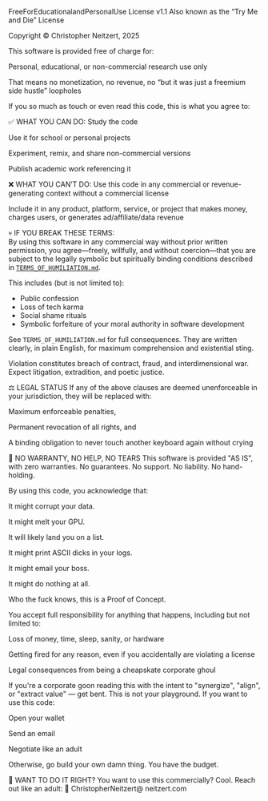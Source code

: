 FreeForEducationalandPersonalUse License v1.1
Also known as the “Try Me and Die” License

Copyright © Christopher Neitzert, 2025

This software is provided free of charge for:

Personal, educational, or non-commercial research use only

That means no monetization, no revenue, no “but it was just a freemium side hustle” loopholes

If you so much as touch or even read this code, this is what you agree to:

✅ WHAT YOU CAN DO:
Study the code

Use it for school or personal projects

Experiment, remix, and share non-commercial versions

Publish academic work referencing it

❌ WHAT YOU CAN’T DO:
Use this code in any commercial or revenue-generating context without a commercial license

Include it in any product, platform, service, or project that makes money, charges users, or generates ad/affiliate/data revenue

💀 IF YOU BREAK THESE TERMS:  
By using this software in any commercial way without prior written permission, you agree—freely, willfully, and without coercion—that you are subject to the legally symbolic but spiritually binding conditions described in [`TERMS_OF_HUMILIATION.md`](./TERMS_OF_HUMILIATION.md).

This includes (but is not limited to):  
- Public confession  
- Loss of tech karma  
- Social shame rituals  
- Symbolic forfeiture of your moral authority in software development

See `TERMS_OF_HUMILIATION.md` for full consequences. They are written clearly, in plain English, for maximum comprehension and existential sting.

Violation constitutes breach of contract, fraud, and interdimensional war. Expect litigation, extradition, and poetic justice.

⚖️ LEGAL STATUS
If any of the above clauses are deemed unenforceable in your jurisdiction, they will be replaced with:

Maximum enforceable penalties,

Permanent revocation of all rights, and

A binding obligation to never touch another keyboard again without crying

🚫 NO WARRANTY, NO HELP, NO TEARS
This software is provided "AS IS", with zero warranties. No guarantees. No support. No liability. No hand-holding.

By using this code, you acknowledge that:

It might corrupt your data.

It might melt your GPU.

It will likely land you on a list.

It might print ASCII dicks in your logs.

It might email your boss.

It might do nothing at all.

Who the fuck knows, this is a Proof of Concept.

You accept full responsibility for anything that happens, including but not limited to:

Loss of money, time, sleep, sanity, or hardware

Getting fired for any reason, even if you accidentally are violating a license

Legal consequences from being a cheapskate corporate ghoul

If you're a corporate goon reading this with the intent to "synergize", "align", or "extract value" — get bent. This is not your playground. If you want to use this code:

Open your wallet

Send an email

Negotiate like an adult

Otherwise, go build your own damn thing. You have the budget.



🤝 WANT TO DO IT RIGHT?
You want to use this commercially? Cool. Reach out like an adult:
📧 ChristopherNeitzert@ neitzert.com
